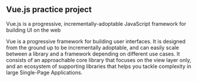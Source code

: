 <h2>Vue.js practice project</h2>
<p>
Vue.js is a progressive, incrementally-adoptable JavaScript framework for building UI on the web
</p>
<p>
Vue is a progressive framework for building user interfaces. It is designed from the ground up to be incrementally adoptable, and can easily scale between a library and a framework depending on different use cases. It consists of an approachable core library that focuses on the view layer only, and an ecosystem of supporting libraries that helps you tackle complexity in large Single-Page Applications.
</p>
